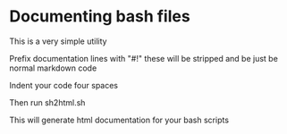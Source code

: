 # Documenting bash files

This is a very simple utility

Prefix documentation lines with "#!" these will be stripped and be just be normal markdown code

Indent your code four spaces

Then run sh2html.sh

This will generate html documentation for your bash scripts

